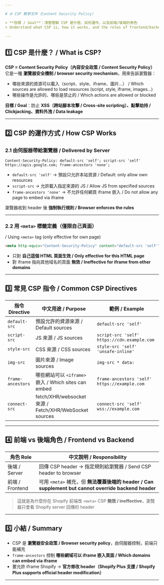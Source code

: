 ```yaml
---

# 🌐 CSP 教學文件（Content Security Policy）

> **目標 / Goal**：清楚理解 CSP 是什麼、如何運作，以及前端/後端的角色
> Understand what CSP is, how it works, and the roles of frontend/backend.

---
```


## 1️⃣ CSP 是什麼？ / What is CSP?

**CSP = Content Security Policy（內容安全政策 / Content Security Policy）**
它是一種 **瀏覽器安全機制 / browser security mechanism**，用來告訴瀏覽器：

- 哪些來源的資源可以載入（script、style、iframe、圖片…）
  / Which sources are allowed to load resources (script, style, iframe, images…)
- 哪些操作是允許的、哪些是禁止的
  / Which actions are allowed or blocked

**目標 / Goal**：防止 **XSS（跨站腳本攻擊 / Cross-site scripting）、點擊劫持 / Clickjacking、資料外洩 / Data leakage**

---

## 2️⃣ CSP 的運作方式 / How CSP Works

### 2.1 由伺服器帶給瀏覽器 / Delivered by Server

```http
Content-Security-Policy: default-src 'self'; script-src 'self' https://apis.google.com; frame-ancestors 'none';
```

- `default-src 'self'` → 預設只允許本站資源 / Default: only allow own resources
- `script-src` → 允許載入指定來源的 JS / Allow JS from specified sources
- `frame-ancestors 'none'` → 不允許任何網頁 iframe 嵌入 / Do not allow any page to embed via iframe

瀏覽器收到 header 後 **強制執行規則 / Browser enforces the rules**

---

### 2.2 用 `<meta>` 標籤定義（僅限自己頁面）

/ Using `<meta>` tag (only effective for own page)

```html
<meta http-equiv="Content-Security-Policy" content="default-src 'self'" />
```

- 只對 **自己這個 HTML 頁面生效 / Only effective for this HTML page**
- 對 iframe 指向其他域名的頁面 **無效 / Ineffective for iframe from other domains**

---

## 3️⃣ 常見 CSP 指令 / Common CSP Directives

| 指令 Directive    | 中文用途 / Purpose                                     | 範例 / Example                               |
| ----------------- | ------------------------------------------------------ | -------------------------------------------- |
| `default-src`     | 預設允許的資源來源 / Default sources                   | `default-src 'self'`                         |
| `script-src`      | JS 來源 / JS sources                                   | `script-src 'self' https://cdn.example.com`  |
| `style-src`       | CSS 來源 / CSS sources                                 | `style-src 'self' 'unsafe-inline'`           |
| `img-src`         | 圖片來源 / Image sources                               | `img-src * data:`                            |
| `frame-ancestors` | 哪些網站可以 `<iframe>` 嵌入 / Which sites can embed   | `frame-ancestors 'self' https://example.com` |
| `connect-src`     | fetch/XHR/websocket 來源 / Fetch/XHR/WebSocket sources | `connect-src 'self' wss://example.com`       |

---

## 4️⃣ 前端 vs 後端角色 / Frontend vs Backend

| 角色 Role       | 中文說明 / Responsibility                                                                            |
| --------------- | ---------------------------------------------------------------------------------------------------- |
| 後端 / Server   | 回傳 CSP header → 指定規則給瀏覽器 / Send CSP header to browser                                      |
| 前端 / Frontend | 可用 `<meta>` 補充，但 **無法覆蓋後端的 header / Can supplement but cannot override backend header** |

> 這就是為什麼你在 Shopify 前端改 `<meta>` CSP **無效 / ineffective**，瀏覽器只會看 Shopify server 回傳的 header

---

## 5️⃣ 小結 / Summary

- CSP 是 **瀏覽器安全政策 / Browser security policy**，由伺服器控制，前端只能補充
- `frame-ancestors` 控制 **哪些網域可以 iframe 嵌入頁面 / Which domains can embed via iframe**
- 要允許 iframe Shopify → **官方修改 header（Shopify Plus 支援 / Shopify Plus supports official header modification）**

---
